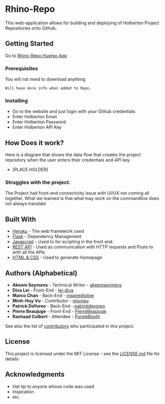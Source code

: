 # Rhino-Repo

This web-application allows for building and deploying of Holberton Project Repositories onto Github. 

## Getting Started
Go to [Rhino-Repo Huerko App ](http://rhinorepo.herokuapp.com/)
### Prerequisites

You will not need to download anything 

```
Will have more info when added to Repo.
```

### Installing

* Go to the website and just login with your Github credentials
* Enter Holberton Email
* Enter Holberton Password
* Enter Holberton API Key

## How Does it work?

Here is a diagram that shows the data flow that creates the project repository when the user enters their credentials and API key.

* [PLACE HOLDER]

### Struggles with the project.
The Project had front-end connectivity issue with UI/UX not coming all together. What we learned is that what may work 
on the commandline does not always translate

## Built With

* [Heroku](/) - The web framework used
* [Flask](/) - Dependency Management
* [Javascript](/) - Used to for scripting in the front end.
* [REST API](/) - Used as communication with HTTP requests and Posts to with all the APIs
* [HTML & CSS](/) - Used to generate Homepage


## Authors (Alphabetical)

* **Akeem Seymens** - Technical Writer - [akeemseymens](https://github.com/akeemseymens)
* **Diva Lei** - Front-End  - [lei-diva](https://github.com/lei-diva)
* **Marco Chan** - Back-End - [inspiredtolive](https://github.com/inspiredtolive)
* **Minh-Huy Vu** - Contributor - [miuywu](https://github.com/miuywu)
* **Patrick DeYoreo** - Back-End - [patrickdeyoreo](https://github.com/patrickdeyoreo)
* **Pierre Beaujuge** - Front-End - [PierreBeaujuge](https://github.com/pierreBeaujuge)
* **Rashaad Colbert** - Attendee - [PurpleBooth](https://github.com/PurpleBooth)



See also the list of [contributors](https://github.com/your/rhino-repo/contributors) who participated in this project.

## License

This project is licensed under the MIT License - see the [LICENSE.md](LICENSE.md) file for details

## Acknowledgments

* Hat tip to anyone whose code was used
* Inspiration
* etc
